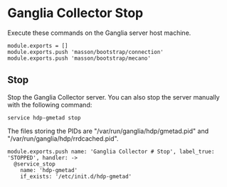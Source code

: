 
# Ganglia Collector Stop

Execute these commands on the Ganglia server host machine.

    module.exports = []
    module.exports.push 'masson/bootstrap/connection'
    module.exports.push 'masson/bootstrap/mecano'

## Stop

Stop the Ganglia Collector server. You can also stop the server manually with
the following command:

```
service hdp-gmetad stop
```

The files storing the PIDs are "/var/run/ganglia/hdp/gmetad.pid" and
"/var/run/ganglia/hdp/rrdcached.pid".

    module.exports.push name: 'Ganglia Collector # Stop', label_true: 'STOPPED', handler: ->
      @service_stop
        name: 'hdp-gmetad'
        if_exists: '/etc/init.d/hdp-gmetad'
